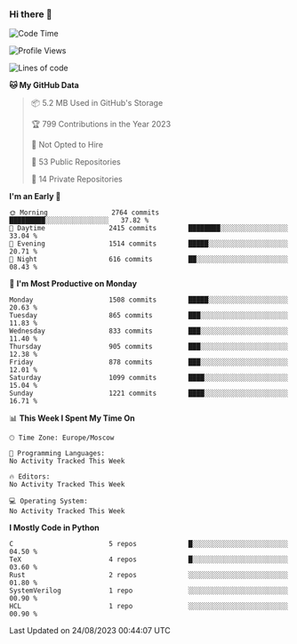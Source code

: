### Hi there 👋

<!--
**SemenMartynov/SemenMartynov** is a ✨ _special_ ✨ repository because its `README.md` (this file) appears on your GitHub profile.

Here are some ideas to get you started:

- 🔭 I’m currently working on ...
- 🌱 I’m currently learning ...
- 👯 I’m looking to collaborate on ...
- 🤔 I’m looking for help with ...
- 💬 Ask me about ...
- 📫 How to reach me: ...
- 😄 Pronouns: ...
- ⚡ Fun fact: ...
-->

<!--START_SECTION:waka-->
![Code Time](http://img.shields.io/badge/Code%20Time-0%20secs-blue)

![Profile Views](http://img.shields.io/badge/Profile%20Views-0-blue)

![Lines of code](https://img.shields.io/badge/From%20Hello%20World%20I%27ve%20Written-6.8%20million%20lines%20of%20code-blue)

**🐱 My GitHub Data** 

> 📦 5.2 MB Used in GitHub's Storage 
 > 
> 🏆 799 Contributions in the Year 2023
 > 
> 🚫 Not Opted to Hire
 > 
> 📜 53 Public Repositories 
 > 
> 🔑 14 Private Repositories 
 > 
**I'm an Early 🐤** 

```text
🌞 Morning                2764 commits        █████████░░░░░░░░░░░░░░░░   37.82 % 
🌆 Daytime                2415 commits        ████████░░░░░░░░░░░░░░░░░   33.04 % 
🌃 Evening                1514 commits        █████░░░░░░░░░░░░░░░░░░░░   20.71 % 
🌙 Night                  616 commits         ██░░░░░░░░░░░░░░░░░░░░░░░   08.43 % 
```
📅 **I'm Most Productive on Monday** 

```text
Monday                   1508 commits        █████░░░░░░░░░░░░░░░░░░░░   20.63 % 
Tuesday                  865 commits         ███░░░░░░░░░░░░░░░░░░░░░░   11.83 % 
Wednesday                833 commits         ███░░░░░░░░░░░░░░░░░░░░░░   11.40 % 
Thursday                 905 commits         ███░░░░░░░░░░░░░░░░░░░░░░   12.38 % 
Friday                   878 commits         ███░░░░░░░░░░░░░░░░░░░░░░   12.01 % 
Saturday                 1099 commits        ████░░░░░░░░░░░░░░░░░░░░░   15.04 % 
Sunday                   1221 commits        ████░░░░░░░░░░░░░░░░░░░░░   16.71 % 
```


📊 **This Week I Spent My Time On** 

```text
🕑︎ Time Zone: Europe/Moscow

💬 Programming Languages: 
No Activity Tracked This Week

🔥 Editors: 
No Activity Tracked This Week

💻 Operating System: 
No Activity Tracked This Week
```

**I Mostly Code in Python** 

```text
C                        5 repos             █░░░░░░░░░░░░░░░░░░░░░░░░   04.50 % 
TeX                      4 repos             █░░░░░░░░░░░░░░░░░░░░░░░░   03.60 % 
Rust                     2 repos             ░░░░░░░░░░░░░░░░░░░░░░░░░   01.80 % 
SystemVerilog            1 repo              ░░░░░░░░░░░░░░░░░░░░░░░░░   00.90 % 
HCL                      1 repo              ░░░░░░░░░░░░░░░░░░░░░░░░░   00.90 % 
```




 Last Updated on 24/08/2023 00:44:07 UTC
<!--END_SECTION:waka-->